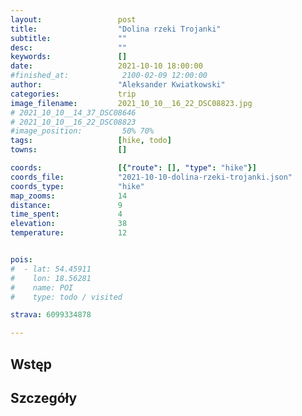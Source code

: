 ```yaml
---
layout:                 post
title:                  "Dolina rzeki Trojanki"
subtitle:               ""
desc:                   ""
keywords:               []
date:                   2021-10-10 18:00:00
#finished_at:            2100-02-09 12:00:00
author:                 "Aleksander Kwiatkowski"
categories:             trip
image_filename:         2021_10_10__16_22_DSC08823.jpg
# 2021_10_10__14_37_DSC08646
# 2021_10_10__16_22_DSC08823
#image_position:         50% 70%
tags:                   [hike, todo]
towns:                  []

coords:                 [{"route": [], "type": "hike"}]
coords_file:            "2021-10-10-dolina-rzeki-trojanki.json"
coords_type:            "hike"
map_zooms:              14
distance:               9
time_spent:             4
elevation:              38
temperature:            12


pois:
#  - lat: 54.45911
#    lon: 18.56281
#    name: POI
#    type: todo / visited

strava: 6099334878

---
```



## Wstęp

## Szczegóły
